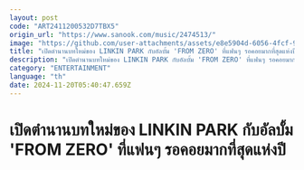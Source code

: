 ```yaml
---
layout: post
code: "ART2411200532D7TBX5"
origin_url: "https://www.sanook.com/music/2474513/"
image: "https://github.com/user-attachments/assets/e8e5904d-6056-4fcf-959b-1d2165fdddaa"
title: "เปิดตำนานบทใหม่ของ LINKIN PARK กับอัลบั้ม 'FROM ZERO' ที่แฟนๆ รอคอยมากที่สุดแห่งปี"
description: "เปิดตำนานบทใหม่ของ LINKIN PARK กับอัลบั้ม 'FROM ZERO' ที่แฟนๆ รอคอยมากที่สุดแห่งปี  พร้อมเซอร์ไพรส์ประกาศ World Tour ในปี 2025"
category: "ENTERTAINMENT"
language: "th"
date: 2024-11-20T05:40:47.659Z
---
```


# เปิดตำนานบทใหม่ของ LINKIN PARK กับอัลบั้ม 'FROM ZERO' ที่แฟนๆ รอคอยมากที่สุดแห่งปี